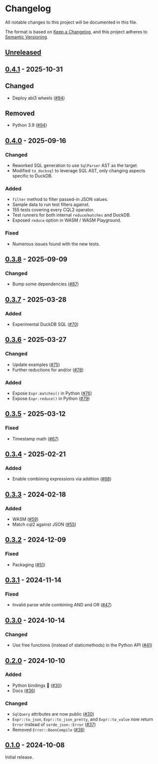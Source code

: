 # Changelog

All notable changes to this project will be documented in this file.

The format is based on [Keep a Changelog](https://keepachangelog.com/en/1.0.0/), and this project adheres to [Semantic Versioning](https://semver.org/spec/v2.0.0.html).

## [Unreleased]

## [0.4.1] - 2025-10-31

## Changed

- Deploy abi3 wheels ([#94](https://github.com/developmentseed/cql2-rs/pull/94))

## Removed

- Python 3.9 ([#94](https://github.com/developmentseed/cql2-rs/pull/94))

## [0.4.0] - 2025-09-16

### Changed

- Reworked SQL generation to use `SqlParser` AST as the target.
- Modified `to_ducksql` to leverage SQL AST, only changing aspects specific to DuckDB.

### Added

- `filter` method to filter passed-in JSON values.
- Sample data to run test filters against.
- 155 tests covering every CQL2 operator.
- Test runners for both internal `reduce`/`matches` and DuckDB.
- Exposed `reduce` option in WASM / WASM Playground.

### Fixed

- Numerous issues found with the new tests.

## [0.3.8] - 2025-09-09

### Changed

- Bump some dependencies ([#87](https://github.com/developmentseed/cql2-rs/pull/87))

## [0.3.7] - 2025-03-28

### Added

- Experimental DuckDB SQL ([#70](https://github.com/developmentseed/cql2-rs/pull/70))

## [0.3.6] - 2025-03-27

### Changed

- Update examples ([#75](https://github.com/developmentseed/cql2-rs/pull/75))
- Further reductions for and/or ([#78](https://github.com/developmentseed/cql2-rs/pull/78))

### Added

- Expose `Expr.matches()` in Python ([#76](https://github.com/developmentseed/cql2-rs/pull/76))
- Expose `Expr.reduce()` in Python ([#79](https://github.com/developmentseed/cql2-rs/pull/79))

## [0.3.5] - 2025-03-12

### Fixed

- Timestamp math ([#67](https://github.com/developmentseed/cql2-rs/pull/67))

## [0.3.4] - 2025-02-21

### Added

- Enable combining expressions via addition ([#68](https://github.com/developmentseed/cql2-rs/pull/68))

## [0.3.3] - 2024-02-18

### Added

- WASM ([#59](https://github.com/developmentseed/cql2-rs/pull/59))
- Match cql2 against JSON ([#55](https://github.com/developmentseed/cql2-rs/pull/55))

## [0.3.2] - 2024-12-09

### Fixed

- Packaging ([#51](https://github.com/developmentseed/cql2-rs/pull/51))

## [0.3.1] - 2024-11-14

### Fixed

- Invalid parse while combining AND and OR ([#47](https://github.com/developmentseed/cql2-rs/pull/47))

## [0.3.0] - 2024-10-14

### Changed

- Use free functions (instead of staticmethods) in the Python API ([#41](https://github.com/developmentseed/cql2-rs/pull/41))

## [0.2.0] - 2024-10-10

### Added

- Python bindings 🐍 ([#30](https://github.com/developmentseed/cql2-rs/pull/30))
- Docs ([#36](https://github.com/developmentseed/cql2-rs/pull/36))

### Changed

- `SqlQuery` attributes are now public ([#30](https://github.com/developmentseed/cql2-rs/pull/30))
- `Expr::to_json`, `Expr::to_json_pretty`, and `Expr::to_value` now return `Error` instead of `serde_json::Error` ([#37](https://github.com/developmentseed/cql2-rs/pull/37))
- Removed `Error::BoonCompile` ([#38](https://github.com/developmentseed/cql2-rs/pull/38))

## [0.1.0] - 2024-10-08

Initial release.

[Unreleased]: https://github.com/developmentseed/cql2-rs/compare/v0.4.1...main
[0.4.1]: https://github.com/developmentseed/cql2-rs/compare/v0.4.0...v0.4.1
[0.4.0]: https://github.com/developmentseed/cql2-rs/compare/v0.3.8...v0.4.0
[0.3.8]: https://github.com/developmentseed/cql2-rs/compare/v0.3.7...v0.3.8
[0.3.7]: https://github.com/developmentseed/cql2-rs/compare/v0.3.6...v0.3.7
[0.3.6]: https://github.com/developmentseed/cql2-rs/compare/v0.3.5...v0.3.6
[0.3.5]: https://github.com/developmentseed/cql2-rs/compare/v0.3.4...v0.3.5
[0.3.4]: https://github.com/developmentseed/cql2-rs/compare/v0.3.3...v0.3.4
[0.3.3]: https://github.com/developmentseed/cql2-rs/compare/v0.3.2...v0.3.3
[0.3.2]: https://github.com/developmentseed/cql2-rs/compare/v0.3.1...v0.3.2
[0.3.1]: https://github.com/developmentseed/cql2-rs/compare/v0.3.0...v0.3.1
[0.3.0]: https://github.com/developmentseed/cql2-rs/compare/v0.2.0...v0.3.0
[0.2.0]: https://github.com/developmentseed/cql2-rs/compare/v0.1.0...v0.2.0
[0.1.0]: https://github.com/developmentseed/cql2-rs/tag/v0.1.0

<!-- markdownlint-disable-file MD024 -->
